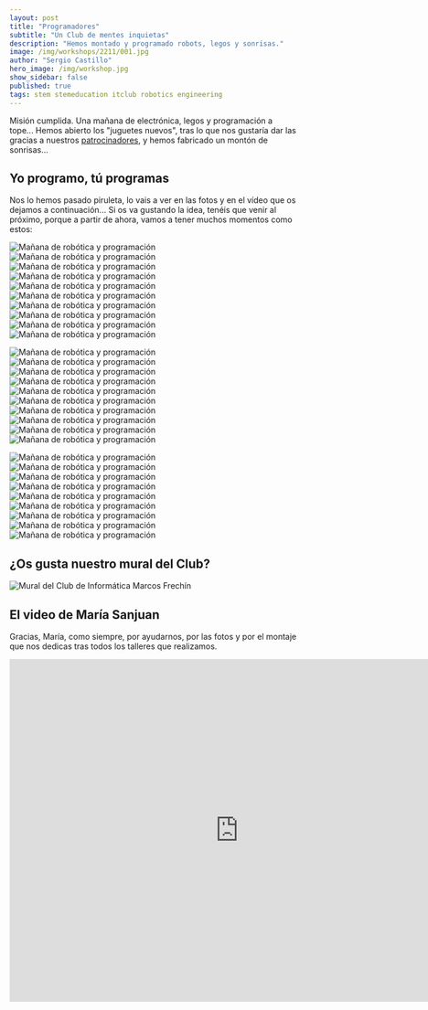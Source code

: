 ```yaml
---
layout: post
title: "Programadores"
subtitle: "Un Club de mentes inquietas"
description: "Hemos montado y programado robots, legos y sonrisas."
image: /img/workshops/2211/001.jpg
author: "Sergio Castillo"
hero_image: /img/workshop.jpg
show_sidebar: false
published: true
tags: stem stemeducation itclub robotics engineering
---
```


Misión cumplida. Una mañana de electrónica, legos y programación a tope... Hemos abierto los "juguetes nuevos", tras lo que nos gustaría dar las gracias a nuestros <a href="https://itclub.marcosfrechin.es/sponsorship/" target="_blank">patrocinadores</a>, y hemos fabricado un montón de sonrisas... 

## Yo programo, tú programas

Nos lo hemos pasado piruleta, lo vais a ver en las fotos y en el vídeo que os dejamos a continuación... Si os va gustando la idea, tenéis que venir al próximo, porque a partir de ahora, vamos a tener muchos momentos como estos:

![Mañana de robótica y programación](/img/workshops/2211/001.jpg)
![Mañana de robótica y programación](/img/workshops/2211/002.jpg)
![Mañana de robótica y programación](/img/workshops/2211/003.jpg)
![Mañana de robótica y programación](/img/workshops/2211/004.jpg)
![Mañana de robótica y programación](/img/workshops/2211/005.jpg)
![Mañana de robótica y programación](/img/workshops/2211/006.jpg)
![Mañana de robótica y programación](/img/workshops/2211/007.jpg)
![Mañana de robótica y programación](/img/workshops/2211/008.jpg)
![Mañana de robótica y programación](/img/workshops/2211/009.jpg)
![Mañana de robótica y programación](/img/workshops/2211/010.jpg)

![Mañana de robótica y programación](/img/workshops/2211/011.jpg)
![Mañana de robótica y programación](/img/workshops/2211/012.jpg)
![Mañana de robótica y programación](/img/workshops/2211/013.jpg)
![Mañana de robótica y programación](/img/workshops/2211/014.jpg)
![Mañana de robótica y programación](/img/workshops/2211/015.jpg)
![Mañana de robótica y programación](/img/workshops/2211/016.jpg)
![Mañana de robótica y programación](/img/workshops/2211/017.jpg)
![Mañana de robótica y programación](/img/workshops/2211/018.jpg)
![Mañana de robótica y programación](/img/workshops/2211/019.jpg)
![Mañana de robótica y programación](/img/workshops/2211/020.jpg)

![Mañana de robótica y programación](/img/workshops/2211/021.jpg)
![Mañana de robótica y programación](/img/workshops/2211/022.jpg)
![Mañana de robótica y programación](/img/workshops/2211/023.jpg)
![Mañana de robótica y programación](/img/workshops/2211/024.jpg)
![Mañana de robótica y programación](/img/workshops/2211/025.jpg)
![Mañana de robótica y programación](/img/workshops/2211/026.jpg)
![Mañana de robótica y programación](/img/workshops/2211/027.jpg)
![Mañana de robótica y programación](/img/workshops/2211/028.jpg)
![Mañana de robótica y programación](/img/workshops/2211/029.jpg)

## ¿Os gusta nuestro mural del Club?
![Mural del Club de Informática Marcos Frechín](/img/workshops/2211/030.jpg)

## El video de María Sanjuan
Gracias, María, como siempre, por ayudarnos, por las fotos y por el montaje que nos dedicas tras todos los talleres que realizamos.

<iframe width="800" height="600" src="https://www.youtube.com/embed/Tt6n4NvIK5Y" title="YouTube video player" frameborder="0" allow="accelerometer; autoplay; clipboard-write; encrypted-media; gyroscope; picture-in-picture" allowfullscreen></iframe>


